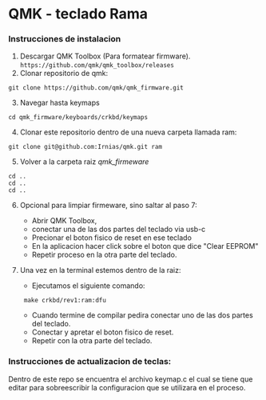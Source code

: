 # QMK - teclado Rama

### Instrucciones de instalacion
1. Descargar QMK Toolbox (Para formatear firmware). ```https://github.com/qmk/qmk_toolbox/releases```
2. Clonar repositorio de qmk:
``` 
git clone https://github.com/qmk/qmk_firmware.git
```
3. Navegar hasta keymaps
```
cd qmk_firmware/keyboards/crkbd/keymaps
```
4. Clonar este repositorio dentro de una nueva carpeta llamada ram:
```
git clone git@github.com:Irnias/qmk.git ram
```
5. Volver a la carpeta raiz *qmk_firmeware*
```
cd ..
cd ..
cd ..
```
6. Opcional para limpiar firmeware, sino saltar al paso 7:
    * Abrir QMK Toolbox,
    * conectar una de las dos partes del teclado via usb-c
    * Precionar el boton fisico de reset en ese teclado
    * En la aplicacion hacer click sobre el boton que dice "Clear EEPROM"
    * Repetir proceso en la otra parte del teclado.
    
7. Una vez en la terminal estemos dentro de la raiz:
   * Ejecutamos el siguiente comando:
   ```
    make crkbd/rev1:ram:dfu
   ```
   * Cuando termine de compilar pedira conectar uno de las dos partes del teclado.
   * Conectar y apretar el boton fisico de reset.
   * Repetir con la otra parte del teclado.

### Instrucciones de actualizacion de teclas:

Dentro de este repo se encuentra el archivo keymap.c el cual se tiene que editar para sobreescribir la configuracion que se utilizara en el proceso.
